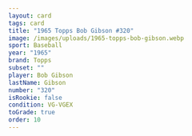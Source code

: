 ```yaml
---
layout: card
tags: card
title: "1965 Topps Bob Gibson #320"
image: /images/uploads/1965-topps-bob-gibson.webp
sport: Baseball
year: "1965"
brand: Topps
subset: ""
player: Bob Gibson
lastName: Gibson
number: "320"
isRookie: false
condition: VG-VGEX
toGrade: true
order: 10
---
```

